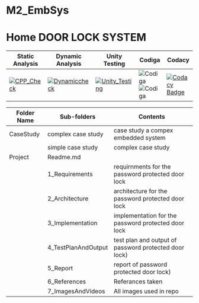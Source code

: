 # M2_EmbSys

# Home DOOR LOCK SYSTEM
| Static Analysis |Dynamic Analysis| Unity Testing | Codiga | Codacy |
| --- | --- | --- | --- | ---|
|[![CPP_Check](https://github.com/Nehalkamble/M2_EmbSys/actions/workflows/c-cpp_check.yml/badge.svg)](https://github.com/Nehalkamble/M2_EmbSys/actions/workflows/c-cpp_check.yml)|[![Dynamiccheck](https://github.com/Nehalkamble/M2_EmbSys/actions/workflows/DynamicAnalysis.yml/badge.svg)](https://github.com/Nehalkamble/M2_EmbSys/actions/workflows/DynamicAnalysis.yml)|[![Unity_Testing](https://github.com/Nehalkamble/M2_EmbSys/actions/workflows/unity%20testing.yml/badge.svg)](https://github.com/Nehalkamble/M2_EmbSys/actions/workflows/unity%20testing.yml)|![Codiga](https://api.codiga.io/project/31661/score/svg)   ![Codiga](https://api.codiga.io/project/31661/status/svg)|[![Codacy Badge](https://app.codacy.com/project/badge/Grade/cfa49caa6c5e42e3a726da10f087068c)](https://www.codacy.com/gh/Nehalkamble/M2_EmbSys/dashboard?utm_source=github.com&amp;utm_medium=referral&amp;utm_content=Nehalkamble/M2_EmbSys&amp;utm_campaign=Badge_Grade)|


| Folder Name | Sub-folders | Contents|
|---|---|---|
| CaseStudy | complex case study |case study a compex embedded system|
||simple case study|complex case study |case study a simple embedded system|
| Project | Readme.md |
||  1_Requirements | requirnments for the password protected door lock  |
||  2_Architecture | architecture for the password protected door lock |
||  3_Implementation |implementation for the password protected door lock |
||  4_TestPlanAndOutput | test plan and output of password protected door lock) |
||  5_Report |report of password protected door lock) |
||  6_References | Referances taken|
||  7_ImagesAndVideos | All images used in repo |


